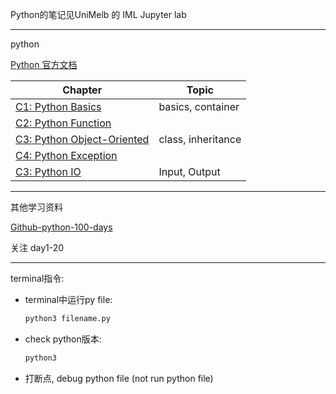 Python的笔记见UniMelb 的 IML Jupyter lab



---

python

[Python 官方文档](https://docs.python.org/3/)

Chapter | Topic |
------ | ----- |
[C1: Python Basics](./c1_Python_Basics/README.MD)   |   basics, container
[C2: Python Function](./c2_Python_Function/README.MD) |
[C3: Python Object-Oriented](./c3_Python_Object/README.MD) | class, inheritance
[C4: Python Exception](./c4_Python_Exception/README.MD) |
[C3: Python IO](./c5_Python_IO/README.MD) | Input, Output

---
其他学习资料

[Github-python-100-days](https://github.com/jackfrued/Python-100-Days)

关注 day1-20

---

terminal指令:
+ terminal中运行py file: 
    ```bash
    python3 filename.py
    ```
+ check python版本:
    ```bash
    python3
    ```
+ 打断点, debug python file (not run python file)